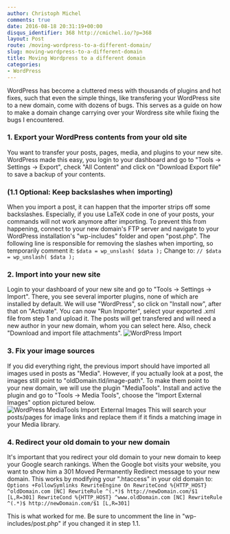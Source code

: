 ```yaml
---
author: Christoph Michel
comments: true
date: 2016-08-18 20:31:19+00:00
disqus_identifier: 368 http://cmichel.io/?p=368
layout: Post
route: /moving-wordpress-to-a-different-domain/
slug: moving-wordpress-to-a-different-domain
title: Moving Wordpress to a different domain
categories:
- WordPress
---
```

WordPress has become a cluttered mess with thousands of plugins and hot fixes, such that even the simple things, like transfering your WordPress site to a new domain, come with dozens of bugs. This serves as a guide on how to make a domain change carrying over your Wordress site while fixing the bugs I encountered.

### 1. Export your WordPress contents from your old site
You want to transfer your posts, pages, media, and plugins to your new site. WordPress made this easy, you login to your dashboard and go to "Tools -> Settings -> Export", check "All Content" and click on "Download Export file" to save a backup of your contents.

### (1.1 Optional: Keep backslashes when importing)
When you import a post, it can happen that the importer strips off some backslashes. Especially, if you use LaTeX code in one of your posts, your commands will not work anymore after importing. To prevent this from happening, connect to your new domain's FTP server and navigate to your WordPress installation's "wp-includes" folder and open "post.php". The following line is responsible for removing the slashes when importing, so temporarily comment it:
`$data = wp_unslash( $data );`
Change to:
`// $data = wp_unslash( $data );`

### 2. Import into your new site
Login to your dashboard of your new site and go to "Tools -> Settings -> Import". There, you see several importer plugins, none of which are installed by default. We will use "WordPress", so click on "Install now", after that on "Activate". You can now "Run Importer", select your exported .xml file from step 1 and upload it. The posts will get transfered and will need a new author in your new domain, whom you can select here. Also, check "Download and import file attachments".
![WordPress Import](http://cmichel.io/assets/2016/08/wordpress-import.png)

### 3. Fix your image sources
If you did everything right, the previous import should have imported all images used in posts as "Media". However, if you actually look at a post, the images still point to "oldDomain.tld/image-path".
To make them point to your new domain, we will use the plugin "MediaTools". Install and active the plugin and go to "Tools -> Media Tools", choose the "Import External Images" option pictured below.
![WordPress MediaTools Import External Images](http://cmichel.io/assets/2016/08/wordpress-mediatools-import-images.png)
This will search your posts/pages for image links and replace them if it finds a matching image in your Media library.

### 4. Redirect your old domain to your new domain
It's important that you redirect your old domain to your new domain to keep your Google search rankings. When the Google bot visits your website, you want to show him a 301 Moved Permanently Redirect message to your new domain. This works by modifying your ".htaccess" in your old domain to:
`Options +FollowSymlinks
RewriteEngine On
RewriteCond %{HTTP_HOST} ^oldDomain.com [NC]
RewriteRule ^(.*)$ http://newDomain.com/$1 [L,R=301]
RewriteCond %{HTTP_HOST} ^www.oldDomain.com [NC]
RewriteRule ^(.*)$ http://newDomain.com/$1 [L,R=301]`

This is what worked for me. Be sure to uncomment the line in "wp-includes/post.php" if you changed it in step 1.1.
